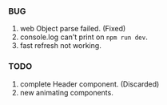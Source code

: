 ### BUG

1. web Object parse failed. (Fixed)
2. console.log can't print on `npm run dev`.
3. fast refresh not working.

### TODO

1. complete Header component. (Discarded)
2. new animating components.
